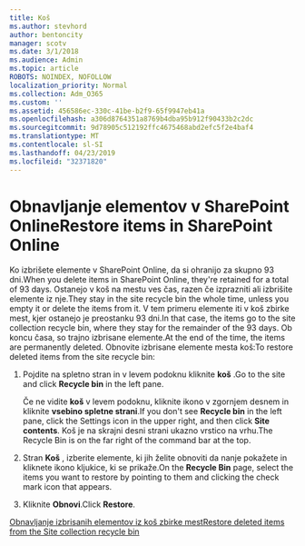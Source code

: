 ```yaml
---
title: Koš
ms.author: stevhord
author: bentoncity
manager: scotv
ms.date: 3/1/2018
ms.audience: Admin
ms.topic: article
ROBOTS: NOINDEX, NOFOLLOW
localization_priority: Normal
ms.collection: Adm_O365
ms.custom: ''
ms.assetid: 456586ec-330c-41be-b2f9-65f9947eb41a
ms.openlocfilehash: a306d8764351a8769b4dba95b912f90433b2c2dc
ms.sourcegitcommit: 9d78905c512192ffc4675468abd2efc5f2e4baf4
ms.translationtype: MT
ms.contentlocale: sl-SI
ms.lasthandoff: 04/23/2019
ms.locfileid: "32371820"
---
```

# <a name="restore-items-in-sharepoint-online"></a><span data-ttu-id="9c9ef-102">Obnavljanje elementov v SharePoint Online</span><span class="sxs-lookup"><span data-stu-id="9c9ef-102">Restore items in SharePoint Online</span></span>

<span data-ttu-id="9c9ef-103">Ko izbrišete elemente v SharePoint Online, da si ohranijo za skupno 93 dni.</span><span class="sxs-lookup"><span data-stu-id="9c9ef-103">When you delete items in SharePoint Online, they're retained for a total of 93 days.</span></span> <span data-ttu-id="9c9ef-104">Ostanejo v koš na mestu ves čas, razen če izprazniti ali izbrišite elemente iz nje.</span><span class="sxs-lookup"><span data-stu-id="9c9ef-104">They stay in the site recycle bin the whole time, unless you empty it or delete the items from it.</span></span> <span data-ttu-id="9c9ef-105">V tem primeru elemente iti v koš zbirke mest, kjer ostanejo je preostanku 93 dni.</span><span class="sxs-lookup"><span data-stu-id="9c9ef-105">In that case, the items go to the site collection recycle bin, where they stay for the remainder of the 93 days.</span></span> <span data-ttu-id="9c9ef-106">Ob koncu časa, so trajno izbrisane elemente.</span><span class="sxs-lookup"><span data-stu-id="9c9ef-106">At the end of the time, the items are permanently deleted.</span></span> <span data-ttu-id="9c9ef-107">Obnovite izbrisane elemente mesta koš:</span><span class="sxs-lookup"><span data-stu-id="9c9ef-107">To restore deleted items from the site recycle bin:</span></span>
  
1. <span data-ttu-id="9c9ef-108">Pojdite na spletno stran in v levem podoknu kliknite **koš** .</span><span class="sxs-lookup"><span data-stu-id="9c9ef-108">Go to the site and click **Recycle bin** in the left pane.</span></span> 
    
    <span data-ttu-id="9c9ef-109">Če ne vidite **koš** v levem podoknu, kliknite ikono v zgornjem desnem in kliknite **vsebino spletne strani**.</span><span class="sxs-lookup"><span data-stu-id="9c9ef-109">If you don't see **Recycle bin** in the left pane, click the Settings icon in the upper right, and then click **Site contents**.</span></span> <span data-ttu-id="9c9ef-110">Koš je na skrajni desni strani ukazno vrstico na vrhu.</span><span class="sxs-lookup"><span data-stu-id="9c9ef-110">The Recycle Bin is on the far right of the command bar at the top.</span></span>
    
2. <span data-ttu-id="9c9ef-111">Stran **Koš** , izberite elemente, ki jih želite obnoviti da nanje pokažete in kliknete ikono kljukice, ki se prikaže.</span><span class="sxs-lookup"><span data-stu-id="9c9ef-111">On the **Recycle Bin** page, select the items you want to restore by pointing to them and clicking the check mark icon that appears.</span></span> 
    
3. <span data-ttu-id="9c9ef-112">Kliknite **Obnovi**.</span><span class="sxs-lookup"><span data-stu-id="9c9ef-112">Click **Restore**.</span></span>
    
[<span data-ttu-id="9c9ef-113">Obnavljanje izbrisanih elementov iz koš zbirke mest</span><span class="sxs-lookup"><span data-stu-id="9c9ef-113">Restore deleted items from the Site collection recycle bin</span></span>](https://go.microsoft.com/fwlink/?linkid=866439)
  

